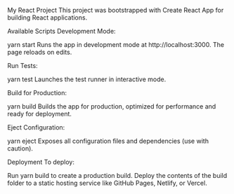 My React Project
This project was bootstrapped with Create React App for building React applications.

Available Scripts
Development Mode:


yarn start
Runs the app in development mode at http://localhost:3000. The page reloads on edits.

Run Tests:


yarn test
Launches the test runner in interactive mode.

Build for Production:


yarn build
Builds the app for production, optimized for performance and ready for deployment.

Eject Configuration:


yarn eject
Exposes all configuration files and dependencies (use with caution).

Deployment
To deploy:

Run yarn build to create a production build.
Deploy the contents of the build folder to a static hosting service like GitHub Pages, Netlify, or Vercel.
